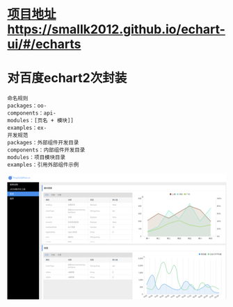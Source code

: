 # [项目地址https://smallk2012.github.io/echart-ui/#/echarts](https://smallk2012.github.io/echart-ui/#/echarts)
# 对百度echart2次封装

```
命名规则
packages：oo-
components：api-
modules：[页名 + 模块]]
examples：ex-
开发规范
packages：外部组件开发目录
components：内部组件开发目录
modules：项目模块目录
examples：引用外部组件示例
```

![Image text](/prevw.png)
